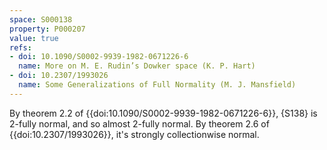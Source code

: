 ```yaml
---
space: S000138
property: P000207
value: true
refs:
- doi: 10.1090/S0002-9939-1982-0671226-6
  name: More on M. E. Rudin’s Dowker space (K. P. Hart)
- doi: 10.2307/1993026
  name: Some Generalizations of Full Normality (M. J. Mansfield)
---
```


By theorem 2.2 of {{doi:10.1090/S0002-9939-1982-0671226-6}}, {S138} is $2$-fully normal, and so almost $2$-fully normal. By theorem 2.6 of {{doi:10.2307/1993026}}, it's strongly collectionwise normal.
